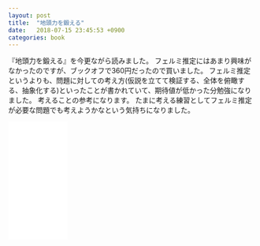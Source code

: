 ```yaml
---
layout: post
title:  "地頭力を鍛える"
date:   2018-07-15 23:45:53 +0900
categories: book
---
```


『地頭力を鍛える』を今更ながら読みました。
フェルミ推定にはあまり興味がなかったのですが、ブックオフで360円だったので買いました。
フェルミ推定というよりも、問題に対しての考え方(仮説を立てて検証する、全体を俯瞰する、抽象化する)といったことが書かれていて、期待値が低かった分勉強になりました。
考えることの参考になります。
たまに考える練習としてフェルミ推定が必要な問題でも考えようかなという気持ちになりました。

<iframe style="width:120px;height:240px;" marginwidth="0" marginheight="0" scrolling="no" frameborder="0" src="//rcm-fe.amazon-adsystem.com/e/cm?lt1=_blank&bc1=000000&IS2=1&bg1=FFFFFF&fc1=000000&lc1=0000FF&t=sassyw-22&o=9&p=8&l=as4&m=amazon&f=ifr&ref=as_ss_li_til&asins=4492555986&linkId=b5117291b1106a64fb71ac7ff75fd860"></iframe>
